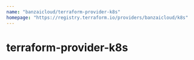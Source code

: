 ```yaml
---
name: "banzaicloud/terraform-provider-k8s"
homepage: "https://registry.terraform.io/providers/banzaicloud/k8s"
---
```

# terraform-provider-k8s
